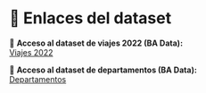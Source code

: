 # 🔗 Enlaces del dataset 

🚀 **Acceso al dataset de viajes 2022 (BA Data):**  
[Viajes 2022](https://data.buenosaires.gob.ar/dataset/viajes-etapas-transporte-publico/resource/83fc707d-b3ea-40e9-9292-efdfabf7d378 )

🚀 **Acceso al dataset de departamentos (BA Data):**  
[Departamentos](https://data.buenosaires.gob.ar/dataset/viajes-etapas-transporte-publico/resource/83e52250-380d-45b6-bdde-bc542b7bd78d)

